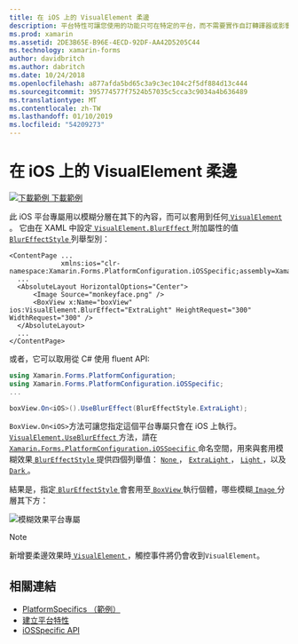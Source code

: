 ```yaml
---
title: 在 iOS 上的 VisualElement 柔邊
description: 平台特性可讓您使用的功能只可在特定的平台，而不需要實作自訂轉譯器或影響。 這篇文章說明如何使用 iOS 平台專屬 VisualElement 套用模糊。
ms.prod: xamarin
ms.assetid: 2DE3B65E-B96E-4ECD-92DF-AA42D5205C44
ms.technology: xamarin-forms
author: davidbritch
ms.author: dabritch
ms.date: 10/24/2018
ms.openlocfilehash: a877afda5bd65c3a9c3ec104c2f5df884d13c444
ms.sourcegitcommit: 395774577f7524b57035c5cca3c9034a4b636489
ms.translationtype: MT
ms.contentlocale: zh-TW
ms.lasthandoff: 01/10/2019
ms.locfileid: "54209273"
---
```

# <a name="visualelement-blur-on-ios"></a>在 iOS 上的 VisualElement 柔邊

[![下載範例](~/media/shared/download.png) 下載範例](https://developer.xamarin.com/samples/xamarin-forms/userinterface/platformspecifics/)

此 iOS 平台專屬用以模糊分層在其下的內容，而可以套用到任何[ `VisualElement` ](xref:Xamarin.Forms.VisualElement)。 它由在 XAML 中設定[ `VisualElement.BlurEffect` ](xref:Xamarin.Forms.PlatformConfiguration.iOSSpecific.VisualElement.BlurEffectProperty)附加屬性的值[ `BlurEffectStyle` ](xref:Xamarin.Forms.PlatformConfiguration.iOSSpecific.BlurEffectStyle)列舉型別：

```xaml
<ContentPage ...
             xmlns:ios="clr-namespace:Xamarin.Forms.PlatformConfiguration.iOSSpecific;assembly=Xamarin.Forms.Core">
  ...
  <AbsoluteLayout HorizontalOptions="Center">
      <Image Source="monkeyface.png" />
      <BoxView x:Name="boxView" ios:VisualElement.BlurEffect="ExtraLight" HeightRequest="300" WidthRequest="300" />
  </AbsoluteLayout>
  ...
</ContentPage>
```

或者，它可以取用從 C# 使用 fluent API:

```csharp
using Xamarin.Forms.PlatformConfiguration;
using Xamarin.Forms.PlatformConfiguration.iOSSpecific;
...

boxView.On<iOS>().UseBlurEffect(BlurEffectStyle.ExtraLight);
```

`BoxView.On<iOS>`方法可讓您指定這個平台專屬只會在 iOS 上執行。 [ `VisualElement.UseBlurEffect` ](xref:Xamarin.Forms.PlatformConfiguration.iOSSpecific.VisualElement.UseBlurEffect(Xamarin.Forms.IPlatformElementConfiguration{Xamarin.Forms.PlatformConfiguration.iOS,Xamarin.Forms.VisualElement},Xamarin.Forms.PlatformConfiguration.iOSSpecific.BlurEffectStyle))方法，請在[ `Xamarin.Forms.PlatformConfiguration.iOSSpecific` ](xref:Xamarin.Forms.PlatformConfiguration.iOSSpecific)命名空間，用來與套用模糊效果[ `BlurEffectStyle` ](xref:Xamarin.Forms.PlatformConfiguration.iOSSpecific.BlurEffectStyle)提供四個列舉值： [ `None` ](xref:Xamarin.Forms.PlatformConfiguration.iOSSpecific.BlurEffectStyle.None)， [ `ExtraLight` ](xref:Xamarin.Forms.PlatformConfiguration.iOSSpecific.BlurEffectStyle.ExtraLight)， [ `Light` ](xref:Xamarin.Forms.PlatformConfiguration.iOSSpecific.BlurEffectStyle.Light)，以及[ `Dark` ](xref:Xamarin.Forms.PlatformConfiguration.iOSSpecific.BlurEffectStyle.Dark)。

結果是，指定[ `BlurEffectStyle` ](xref:Xamarin.Forms.PlatformConfiguration.iOSSpecific.BlurEffectStyle)會套用至[ `BoxView` ](xref:Xamarin.Forms.BoxView)執行個體，哪些模糊[ `Image` ](xref:Xamarin.Forms.Image)分層其下方：

![](applying-blur-images/blur-effect.png "模糊效果平台專屬")

> [!NOTE]
> 新增要柔邊效果時[ `VisualElement` ](xref:Xamarin.Forms.VisualElement)，觸控事件將仍會收到`VisualElement`。

## <a name="related-links"></a>相關連結

- [PlatformSpecifics （範例）](https://developer.xamarin.com/samples/xamarin-forms/userinterface/platformspecifics/)
- [建立平台特性](~/xamarin-forms/platform/platform-specifics/index.md#creating-platform-specifics)
- [iOSSpecific API](xref:Xamarin.Forms.PlatformConfiguration.iOSSpecific)
